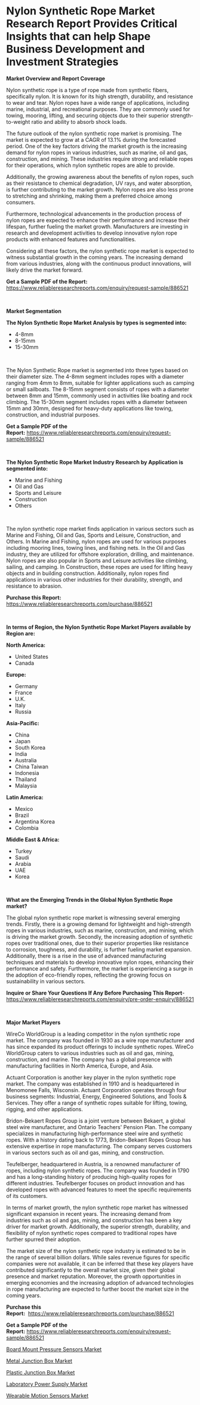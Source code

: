 <p><h1>Nylon Synthetic Rope Market Research Report Provides Critical Insights that can help Shape Business Development and Investment Strategies</h1></p><p><strong>Market Overview and Report Coverage</strong></p>
<p><p>Nylon synthetic rope is a type of rope made from synthetic fibers, specifically nylon. It is known for its high strength, durability, and resistance to wear and tear. Nylon ropes have a wide range of applications, including marine, industrial, and recreational purposes. They are commonly used for towing, mooring, lifting, and securing objects due to their superior strength-to-weight ratio and ability to absorb shock loads.</p><p>The future outlook of the nylon synthetic rope market is promising. The market is expected to grow at a CAGR of 13.1% during the forecasted period. One of the key factors driving the market growth is the increasing demand for nylon ropes in various industries, such as marine, oil and gas, construction, and mining. These industries require strong and reliable ropes for their operations, which nylon synthetic ropes are able to provide.</p><p>Additionally, the growing awareness about the benefits of nylon ropes, such as their resistance to chemical degradation, UV rays, and water absorption, is further contributing to the market growth. Nylon ropes are also less prone to stretching and shrinking, making them a preferred choice among consumers.</p><p>Furthermore, technological advancements in the production process of nylon ropes are expected to enhance their performance and increase their lifespan, further fueling the market growth. Manufacturers are investing in research and development activities to develop innovative nylon rope products with enhanced features and functionalities.</p><p>Considering all these factors, the nylon synthetic rope market is expected to witness substantial growth in the coming years. The increasing demand from various industries, along with the continuous product innovations, will likely drive the market forward.</p></p>
<p><strong>Get a Sample PDF of the Report:</strong> <a href="https://www.reliableresearchreports.com/enquiry/request-sample/886521">https://www.reliableresearchreports.com/enquiry/request-sample/886521</a></p>
<p>&nbsp;</p>
<p><strong>Market Segmentation</strong></p>
<p><strong>The Nylon Synthetic Rope Market Analysis by types is segmented into:</strong></p>
<p><ul><li>4-8mm</li><li>8-15mm</li><li>15-30mm</li></ul></p>
<p>&nbsp;</p>
<p><p>The Nylon Synthetic Rope market is segmented into three types based on their diameter size. The 4-8mm segment includes ropes with a diameter ranging from 4mm to 8mm, suitable for lighter applications such as camping or small sailboats. The 8-15mm segment consists of ropes with a diameter between 8mm and 15mm, commonly used in activities like boating and rock climbing. The 15-30mm segment includes ropes with a diameter between 15mm and 30mm, designed for heavy-duty applications like towing, construction, and industrial purposes.</p></p>
<p><strong>Get a Sample PDF of the Report:</strong>&nbsp;<a href="https://www.reliableresearchreports.com/enquiry/request-sample/886521">https://www.reliableresearchreports.com/enquiry/request-sample/886521</a></p>
<p>&nbsp;</p>
<p><strong>The Nylon Synthetic Rope Market Industry Research by Application is segmented into:</strong></p>
<p><ul><li>Marine and Fishing</li><li>Oil and Gas</li><li>Sports and Leisure</li><li>Construction</li><li>Others</li></ul></p>
<p>&nbsp;</p>
<p><p>The nylon synthetic rope market finds application in various sectors such as Marine and Fishing, Oil and Gas, Sports and Leisure, Construction, and Others. In Marine and Fishing, nylon ropes are used for various purposes including mooring lines, towing lines, and fishing nets. In the Oil and Gas industry, they are utilized for offshore exploration, drilling, and maintenance. Nylon ropes are also popular in Sports and Leisure activities like climbing, sailing, and camping. In Construction, these ropes are used for lifting heavy objects and in building construction. Additionally, nylon ropes find applications in various other industries for their durability, strength, and resistance to abrasion.</p></p>
<p><strong>Purchase this Report:</strong>&nbsp; <a href="https://www.reliableresearchreports.com/purchase/886521">https://www.reliableresearchreports.com/purchase/886521</a></p>
<p>&nbsp;</p>
<p><strong>In terms of Region, the Nylon Synthetic Rope Market Players available by Region are:</strong></p>
<p>
    <p> <strong> North America: </strong>
        <ul>
            <li>United States</li>
            <li>Canada</li>
        </ul>
        </p> 
    <p> <strong> Europe: </strong>
        <ul>
            <li>Germany</li>
            <li>France</li>
            <li>U.K.</li>
            <li>Italy</li>
            <li>Russia</li>
        </ul>
        </p> 
    <p> <strong> Asia-Pacific: </strong>
        <ul>
            <li>China</li>
            <li>Japan</li>
            <li>South Korea</li>
            <li>India</li>
            <li>Australia</li>
            <li>China Taiwan</li>
            <li>Indonesia</li>
            <li>Thailand</li>
            <li>Malaysia</li>
        </ul>
        </p> 
    <p> <strong> Latin America: </strong>
        <ul>
            <li>Mexico</li>
            <li>Brazil</li>
            <li>Argentina Korea</li>
            <li>Colombia</li>
        </ul>
        </p> 
    <p> <strong> Middle East & Africa: </strong>
        <ul>
            <li>Turkey</li>
            <li>Saudi</li>
            <li>Arabia</li>
            <li>UAE</li>
            <li>Korea</li>
        </ul>
    </p>
    </p>
<p>&nbsp;</p>
<p><strong>What are the Emerging Trends in the Global Nylon Synthetic Rope market?</strong></p>
<p><p>The global nylon synthetic rope market is witnessing several emerging trends. Firstly, there is a growing demand for lightweight and high-strength ropes in various industries, such as marine, construction, and mining, which is driving the market growth. Secondly, the increasing adoption of synthetic ropes over traditional ones, due to their superior properties like resistance to corrosion, toughness, and durability, is further fueling market expansion. Additionally, there is a rise in the use of advanced manufacturing techniques and materials to develop innovative nylon ropes, enhancing their performance and safety. Furthermore, the market is experiencing a surge in the adoption of eco-friendly ropes, reflecting the growing focus on sustainability in various sectors.</p></p>
<p><strong>Inquire or Share Your Questions If Any Before Purchasing This Report</strong>- <a href="https://www.reliableresearchreports.com/enquiry/pre-order-enquiry/886521">https://www.reliableresearchreports.com/enquiry/pre-order-enquiry/886521</a></p>
<p>&nbsp;</p>
<p><strong>Major Market Players</strong></p>
<p><p>WireCo WorldGroup is a leading competitor in the nylon synthetic rope market. The company was founded in 1930 as a wire rope manufacturer and has since expanded its product offerings to include synthetic ropes. WireCo WorldGroup caters to various industries such as oil and gas, mining, construction, and marine. The company has a global presence with manufacturing facilities in North America, Europe, and Asia.</p><p>Actuant Corporation is another key player in the nylon synthetic rope market. The company was established in 1910 and is headquartered in Menomonee Falls, Wisconsin. Actuant Corporation operates through four business segments: Industrial, Energy, Engineered Solutions, and Tools & Services. They offer a range of synthetic ropes suitable for lifting, towing, rigging, and other applications.</p><p>Bridon-Bekaert Ropes Group is a joint venture between Bekaert, a global steel wire manufacturer, and Ontario Teachers' Pension Plan. The company specializes in manufacturing high-performance steel wire and synthetic ropes. With a history dating back to 1773, Bridon-Bekaert Ropes Group has extensive expertise in rope manufacturing. The company serves customers in various sectors such as oil and gas, mining, and construction.</p><p>Teufelberger, headquartered in Austria, is a renowned manufacturer of ropes, including nylon synthetic ropes. The company was founded in 1790 and has a long-standing history of producing high-quality ropes for different industries. Teufelberger focuses on product innovation and has developed ropes with advanced features to meet the specific requirements of its customers.</p><p>In terms of market growth, the nylon synthetic rope market has witnessed significant expansion in recent years. The increasing demand from industries such as oil and gas, mining, and construction has been a key driver for market growth. Additionally, the superior strength, durability, and flexibility of nylon synthetic ropes compared to traditional ropes have further spurred their adoption.</p><p>The market size of the nylon synthetic rope industry is estimated to be in the range of several billion dollars. While sales revenue figures for specific companies were not available, it can be inferred that these key players have contributed significantly to the overall market size, given their global presence and market reputation. Moreover, the growth opportunities in emerging economies and the increasing adoption of advanced technologies in rope manufacturing are expected to further boost the market size in the coming years.</p></p>
<p><strong>Purchase this Report:</strong>&nbsp;&nbsp;<a href="https://www.reliableresearchreports.com/purchase/886521">https://www.reliableresearchreports.com/purchase/886521</a></p>
<p></p>
<p><strong>Get a Sample PDF of the Report:</strong>&nbsp;<a href="https://www.reliableresearchreports.com/enquiry/request-sample/886521">https://www.reliableresearchreports.com/enquiry/request-sample/886521</a></p>
<p><p><a href="https://medium.com/@devyncasper/board-mount-pressure-sensors-market-the-key-to-successful-business-strategy-forecast-till-2030-72951c0a9172">Board Mount Pressure Sensors Market</a></p><p><a href="https://medium.com/@wound.key.cure/metal-junction-box-market-size-and-market-trends-complete-industry-overview-2023-to-2030-10a295b0ee38">Metal Junction Box Market</a></p><p><a href="https://medium.com/@clock.fund.arm/plastic-junction-box-market-analysis-and-sze-forecasted-for-period-from-2023-to-2030-68520101a06b">Plastic Junction Box Market</a></p><p><a href="https://medium.com/@cite.teach.super/laboratory-power-supply-market-trends-and-market-analysis-forecasted-for-period-2023-2030-dd6ca982dec5">Laboratory Power Supply Market</a></p><p><a href="https://medium.com/@isaiasmarks/wearable-motion-sensors-market-insights-into-market-cagr-market-trends-and-growth-strategies-a9146f3a36d1">Wearable Motion Sensors Market</a></p></p>